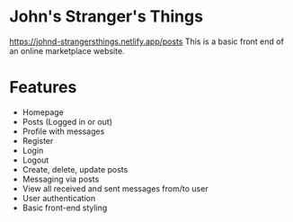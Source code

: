 # John's Stranger's Things

https://johnd-strangersthings.netlify.app/posts
This is a basic front end of an online marketplace website.

# Features

- Homepage
- Posts (Logged in or out)
- Profile with messages
- Register
- Login
- Logout
- Create, delete, update posts
- Messaging via posts
- View all received and sent messages from/to user
- User authentication
- Basic front-end styling
